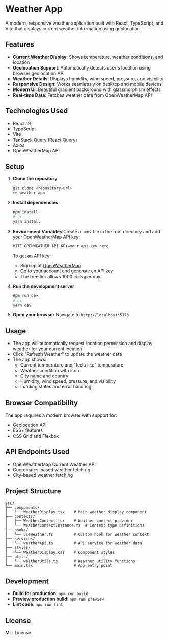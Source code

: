 # Weather App

A modern, responsive weather application built with React, TypeScript, and Vite that displays current weather information using geolocation.

## Features

- **Current Weather Display**: Shows temperature, weather conditions, and location
- **Geolocation Support**: Automatically detects user's location using browser geolocation API
- **Weather Details**: Displays humidity, wind speed, pressure, and visibility
- **Responsive Design**: Works seamlessly on desktop and mobile devices
- **Modern UI**: Beautiful gradient background with glassmorphism effects
- **Real-time Data**: Fetches weather data from OpenWeatherMap API

## Technologies Used

- React 19
- TypeScript
- Vite
- TanStack Query (React Query)
- Axios
- OpenWeatherMap API

## Setup

1. **Clone the repository**

   ```bash
   git clone <repository-url>
   cd weather-app
   ```

2. **Install dependencies**

   ```bash
   npm install
   # or
   yarn install
   ```

3. **Environment Variables**
   Create a `.env` file in the root directory and add your OpenWeatherMap API key:

   ```
   VITE_OPENWEATHER_API_KEY=your_api_key_here
   ```

   To get an API key:

   - Sign up at [OpenWeatherMap](https://openweathermap.org/)
   - Go to your account and generate an API key
   - The free tier allows 1000 calls per day

4. **Run the development server**

   ```bash
   npm run dev
   # or
   yarn dev
   ```

5. **Open your browser**
   Navigate to `http://localhost:5173`

## Usage

- The app will automatically request location permission and display weather for your current location
- Click "Refresh Weather" to update the weather data
- The app shows:
  - Current temperature and "feels like" temperature
  - Weather condition with icon
  - City name and country
  - Humidity, wind speed, pressure, and visibility
  - Loading states and error handling

## Browser Compatibility

The app requires a modern browser with support for:

- Geolocation API
- ES6+ features
- CSS Grid and Flexbox

## API Endpoints Used

- OpenWeatherMap Current Weather API
- Coordinates-based weather fetching
- City-based weather fetching

## Project Structure

```
src/
├── components/
│   └── WeatherDisplay.tsx    # Main weather display component
├── contexts/
│   ├── WeatherContext.tsx    # Weather context provider
│   └── WeatherContextInstance.ts  # Context type definitions
├── hooks/
│   └── useWeather.ts         # Custom hook for weather context
├── services/
│   └── weatherApi.ts         # API service for weather data
├── styles/
│   └── WeatherDisplay.css    # Component styles
├── utils/
│   └── weatherUtils.ts       # Weather utility functions
└── main.tsx                  # App entry point
```

## Development

- **Build for production**: `npm run build`
- **Preview production build**: `npm run preview`
- **Lint code**: `npm run lint`

## License

MIT License
